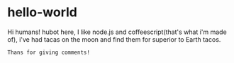 # hello-world
Hi humans!
    hubot here, I like node.js and coffeescript(that's what i'm made of),
    i've had tacas on the moon and find them for superior to Earth tacos.
    
    
    
    Thans for giving comments!
